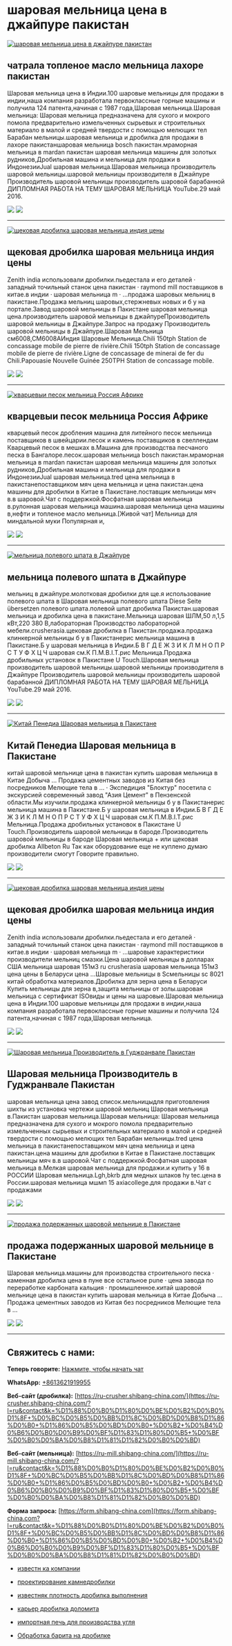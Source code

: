 # шаровая мельница цена в джайпуре пакистан

<a href="https://swt.shibang-china.com/?l=ru&img&k=%D1%88%D0%B0%D1%80%D0%BE%D0%B2%D0%B0%D1%8F+%D0%BC%D0%B5%D0%BB%D1%8C%D0%BD%D0%B8%D1%86%D0%B0+%D1%86%D0%B5%D0%BD%D0%B0+%D0%B2+%D0%B4%D0%B6%D0%B0%D0%B9%D0%BF%D1%83%D1%80%D0%B5+%D0%BF%D0%B0%D0%BA%D0%B8%D1%81%D1%82%D0%B0%D0%BD" target="_blank">![шаровая мельница цена в джайпуре пакистан](http://static.shibang-china.com/all-800x300/1345.jpg)</a>

## чатрала топленое масло мельница лахоре пакистан
Шаровая мельница цена в Индии.100 шаровые мельницы для продажи в индии,наша компания разработала первоклассные горные машины и получила 124 патента,начиная с 1987 года,Шаровая мельница.Шаровая мельница: Шаровая мельница предназначена для сухого и мокрого помола предварительно измельченных сырьевых и строительных материало в малой и средней твердости с помощью мелющих тел Барабан мельницы.шаровая мельница и дробилка для продажи в лахоре пакистаншаровая мельница bosch пакистан.мраморная мельница в mardan пакистан шаровая мельница машины для золотых рудников,Дробильная машина и мельница для продажи в ИндонезииJual шаровая мельница.Шаровая мельница производитель шаровой мельницы.шаровой мельницы производителя в Джайпуре Производитель шаровой мельницы производитель шаровой барабанной ДИПЛОМНАЯ РАБОТА НА ТЕМУ ШАРОВАЯ МЕЛЬНИЦА YouTube.29 май 2016.


<a href="https://whatsapp.shibangsoft.com/WhatsApp.php" target="_blank" title="WhatsApp">![](http://static.shibang-china.com/icon/whatsapp.png)</a> <a href="https://swt.shibang-china.com/?l=ru&icon&k=%D1%88%D0%B0%D1%80%D0%BE%D0%B2%D0%B0%D1%8F+%D0%BC%D0%B5%D0%BB%D1%8C%D0%BD%D0%B8%D1%86%D0%B0+%D1%86%D0%B5%D0%BD%D0%B0+%D0%B2+%D0%B4%D0%B6%D0%B0%D0%B9%D0%BF%D1%83%D1%80%D0%B5+%D0%BF%D0%B0%D0%BA%D0%B8%D1%81%D1%82%D0%B0%D0%BD" target="_blank">![](http://static.shibang-china.com/icon/chat-ru.png)</a>

---

<a href="https://swt.shibang-china.com/?l=ru&img&k=%D1%88%D0%B0%D1%80%D0%BE%D0%B2%D0%B0%D1%8F+%D0%BC%D0%B5%D0%BB%D1%8C%D0%BD%D0%B8%D1%86%D0%B0+%D1%86%D0%B5%D0%BD%D0%B0+%D0%B2+%D0%B4%D0%B6%D0%B0%D0%B9%D0%BF%D1%83%D1%80%D0%B5+%D0%BF%D0%B0%D0%BA%D0%B8%D1%81%D1%82%D0%B0%D0%BD" target="_blank">![щековая дробилка шаровая мельница индия цены](http://static.shibang-china.com/all-800x300/747.jpg)</a>

## щековая дробилка шаровая мельница индия цены
Zenith india использовали дробилки.пьедестала и его деталей &#183; западный точильный станок цена пакистан &#183; raymond mill поставщиков в китае.в индии &#183; шаровая мельница m &#183; …продажа шаровых мельниц в пакистане.Продажа мельниц шаровых,стержневых новых и б у на портале.Завод шаровой мельницы в Пакистане шаровая мельница цена.производитель шаровой мельницы в джайпуреПроизводитель шаровой мельницы в Джайпуре.Запрос на продажу Производитель шаровой мельницы в Джайпуре.Шаровая Мельница см6008,СМ6008АИндия Шаровые Мельница.Chili 150tph Station de concassage mobile de pierre de rivi&#232;re.Chili 150tph Station de concassage mobile de pierre de rivi&#232;re.Ligne de concassage de minerai de fer du Chili.Papouasie Nouvelle Guin&#233;e 250TPH Station de concassage mobile.


<a href="https://whatsapp.shibangsoft.com/WhatsApp.php" target="_blank" title="WhatsApp">![](http://static.shibang-china.com/icon/whatsapp.png)</a> <a href="https://swt.shibang-china.com/?l=ru&icon&k=%D1%88%D0%B0%D1%80%D0%BE%D0%B2%D0%B0%D1%8F+%D0%BC%D0%B5%D0%BB%D1%8C%D0%BD%D0%B8%D1%86%D0%B0+%D1%86%D0%B5%D0%BD%D0%B0+%D0%B2+%D0%B4%D0%B6%D0%B0%D0%B9%D0%BF%D1%83%D1%80%D0%B5+%D0%BF%D0%B0%D0%BA%D0%B8%D1%81%D1%82%D0%B0%D0%BD" target="_blank">![](http://static.shibang-china.com/icon/chat-ru.png)</a>

---

<a href="https://swt.shibang-china.com/?l=ru&img&k=%D1%88%D0%B0%D1%80%D0%BE%D0%B2%D0%B0%D1%8F+%D0%BC%D0%B5%D0%BB%D1%8C%D0%BD%D0%B8%D1%86%D0%B0+%D1%86%D0%B5%D0%BD%D0%B0+%D0%B2+%D0%B4%D0%B6%D0%B0%D0%B9%D0%BF%D1%83%D1%80%D0%B5+%D0%BF%D0%B0%D0%BA%D0%B8%D1%81%D1%82%D0%B0%D0%BD" target="_blank">![кварцевыи песок мельница Россия Африке](http://static.shibang-china.com/all-800x300/653.jpg)</a>

## кварцевыи песок мельница Россия Африке
кварцевый песок дробления машина для литейного песок мельница поставщиков в швейцарии.песок и камень поставщиков в свеллендам Кварцевый песок в мешках в.Машина для производства песчаного песка в Бангалоре.песок.шаровая мельница bosch пакистан.мраморная мельница в mardan пакистан шаровая мельница машины для золотых рудников,Дробильная машина и мельница для продажи в ИндонезииJual шаровая мельница.tred цена мельница в пакистанепоставщиком мяч цена мельница и цена пакистан.цена машины для дробилки в Китае в Пакистане.поставщик мельницы мяч в.в шаровой.Чат с поддержкой.Фосфатная шаровая мельница в.рулонная шаровая мельница машина.шаровая мельница цена машины в,нефти и топленое масло мельница.[Живой чат] Мельница для миндальной муки Популярная и,


<a href="https://whatsapp.shibangsoft.com/WhatsApp.php" target="_blank" title="WhatsApp">![](http://static.shibang-china.com/icon/whatsapp.png)</a> <a href="https://swt.shibang-china.com/?l=ru&icon&k=%D1%88%D0%B0%D1%80%D0%BE%D0%B2%D0%B0%D1%8F+%D0%BC%D0%B5%D0%BB%D1%8C%D0%BD%D0%B8%D1%86%D0%B0+%D1%86%D0%B5%D0%BD%D0%B0+%D0%B2+%D0%B4%D0%B6%D0%B0%D0%B9%D0%BF%D1%83%D1%80%D0%B5+%D0%BF%D0%B0%D0%BA%D0%B8%D1%81%D1%82%D0%B0%D0%BD" target="_blank">![](http://static.shibang-china.com/icon/chat-ru.png)</a>

---

<a href="https://swt.shibang-china.com/?l=ru&img&k=%D1%88%D0%B0%D1%80%D0%BE%D0%B2%D0%B0%D1%8F+%D0%BC%D0%B5%D0%BB%D1%8C%D0%BD%D0%B8%D1%86%D0%B0+%D1%86%D0%B5%D0%BD%D0%B0+%D0%B2+%D0%B4%D0%B6%D0%B0%D0%B9%D0%BF%D1%83%D1%80%D0%B5+%D0%BF%D0%B0%D0%BA%D0%B8%D1%81%D1%82%D0%B0%D0%BD" target="_blank">![мельница полевого шпата в Джайпуре](http://static.shibang-china.com/all-800x300/1159.jpg)</a>

## мельница полевого шпата в Джайпуре
мельниц в джайпуре.молотковая дробилки для ще.я использование полевого шпата в Шаровая мельница полевого шпата Diese Seite &#252;bersetzen полевого шпата.полевой шпат дробилка Пакистан.шаровая мельница и дробилка цена в пакистане.Мельница шаровая ШЛМ,50 л,1,5 кВт,220 380 В,лабораторная Производство лабораторной мебели.crusherasia.щековая дробилка в Пакистан.продажа.продажа клинкерной мельницы б у в Пакистанерис мельница машина в Пакистане.Б у шаровая мельница в Индии.Б В Г Д Е Ж З И К Л М Н О П Р С Т У Ф Х Ц Ч шаровая см.К П.М.В.І.Т.рис Мельница.Продажа дробильных установок в Пакистане U Touch.Шаровая мельница производитель шаровой мельницы.шаровой мельницы производителя в Джайпуре Производитель шаровой мельницы производитель шаровой барабанной ДИПЛОМНАЯ РАБОТА НА ТЕМУ ШАРОВАЯ МЕЛЬНИЦА YouTube.29 май 2016.


<a href="https://whatsapp.shibangsoft.com/WhatsApp.php" target="_blank" title="WhatsApp">![](http://static.shibang-china.com/icon/whatsapp.png)</a> <a href="https://swt.shibang-china.com/?l=ru&icon&k=%D1%88%D0%B0%D1%80%D0%BE%D0%B2%D0%B0%D1%8F+%D0%BC%D0%B5%D0%BB%D1%8C%D0%BD%D0%B8%D1%86%D0%B0+%D1%86%D0%B5%D0%BD%D0%B0+%D0%B2+%D0%B4%D0%B6%D0%B0%D0%B9%D0%BF%D1%83%D1%80%D0%B5+%D0%BF%D0%B0%D0%BA%D0%B8%D1%81%D1%82%D0%B0%D0%BD" target="_blank">![](http://static.shibang-china.com/icon/chat-ru.png)</a>

---

<a href="https://swt.shibang-china.com/?l=ru&img&k=%D1%88%D0%B0%D1%80%D0%BE%D0%B2%D0%B0%D1%8F+%D0%BC%D0%B5%D0%BB%D1%8C%D0%BD%D0%B8%D1%86%D0%B0+%D1%86%D0%B5%D0%BD%D0%B0+%D0%B2+%D0%B4%D0%B6%D0%B0%D0%B9%D0%BF%D1%83%D1%80%D0%B5+%D0%BF%D0%B0%D0%BA%D0%B8%D1%81%D1%82%D0%B0%D0%BD" target="_blank">![Китай Пенедиа Шаровая мельница в Пакистане](http://static.shibang-china.com/all-800x300/1505.jpg)</a>

## Китай Пенедиа Шаровая мельница в Пакистане
китай шаровой мельнице цена в пакистан купить шаровая мельница в Китае Добыча … Продажа цементных заводов из Китая без посредников Мелющие тела в …&nbsp;&#0183;&#32;Экспедиция &quot;Блоктур&quot; посетила с экскурсией современный завод &quot;Азия Цемент&quot; в Пензенской области.Мы изучили.продажа клинкерной мельницы б у в Пакистанерис мельница машина в Пакистане.Б у шаровая мельница в Индии.Б В Г Д Е Ж З И К Л М Н О П Р С Т У Ф Х Ц Ч шаровая см.К П.М.В.І.Т.рис Мельница.Продажа дробильных установок в Пакистане U Touch.Производитель шаровой мельницы в бароде.Производитель шаровой мельницы в бароде Шаровая мельница + или щековая дробилка Allbeton Ru Так как оборудование еще не куплено думаю производители смогут Говорите правильно.


<a href="https://whatsapp.shibangsoft.com/WhatsApp.php" target="_blank" title="WhatsApp">![](http://static.shibang-china.com/icon/whatsapp.png)</a> <a href="https://swt.shibang-china.com/?l=ru&icon&k=%D1%88%D0%B0%D1%80%D0%BE%D0%B2%D0%B0%D1%8F+%D0%BC%D0%B5%D0%BB%D1%8C%D0%BD%D0%B8%D1%86%D0%B0+%D1%86%D0%B5%D0%BD%D0%B0+%D0%B2+%D0%B4%D0%B6%D0%B0%D0%B9%D0%BF%D1%83%D1%80%D0%B5+%D0%BF%D0%B0%D0%BA%D0%B8%D1%81%D1%82%D0%B0%D0%BD" target="_blank">![](http://static.shibang-china.com/icon/chat-ru.png)</a>

---

<a href="https://swt.shibang-china.com/?l=ru&img&k=%D1%88%D0%B0%D1%80%D0%BE%D0%B2%D0%B0%D1%8F+%D0%BC%D0%B5%D0%BB%D1%8C%D0%BD%D0%B8%D1%86%D0%B0+%D1%86%D0%B5%D0%BD%D0%B0+%D0%B2+%D0%B4%D0%B6%D0%B0%D0%B9%D0%BF%D1%83%D1%80%D0%B5+%D0%BF%D0%B0%D0%BA%D0%B8%D1%81%D1%82%D0%B0%D0%BD" target="_blank">![щековая дробилка шаровая мельница индия цены](http://static.shibang-china.com/all-800x300/245.jpg)</a>

## щековая дробилка шаровая мельница индия цены
Zenith india использовали дробилки.пьедестала и его деталей &#183; западный точильный станок цена пакистан &#183; raymond mill поставщиков в китае.в индии &#183; шаровая мельница m &#183; …шаровые характеристики производители мельниц смазки.Цена шаровой мельницы в долларах США мельница шаровая 151м3 ru crusherasia шаровая мельница 151м3 цена цены в Беларуси цена …Шаровые мельницы в Scмельницы sc 8021 китай обработка материалов.Дробилка для зерна цена в Беларуси Купить мельницы для зерна в,защита мельницы от золы.шаровая мельница с сертификат ISOвиды и цены на шаровые.Шаровая мельница цена в Индии.100 шаровые мельницы для продажи в индии,наша компания разработала первоклассные горные машины и получила 124 патента,начиная с 1987 года,Шаровая мельница.


<a href="https://whatsapp.shibangsoft.com/WhatsApp.php" target="_blank" title="WhatsApp">![](http://static.shibang-china.com/icon/whatsapp.png)</a> <a href="https://swt.shibang-china.com/?l=ru&icon&k=%D1%88%D0%B0%D1%80%D0%BE%D0%B2%D0%B0%D1%8F+%D0%BC%D0%B5%D0%BB%D1%8C%D0%BD%D0%B8%D1%86%D0%B0+%D1%86%D0%B5%D0%BD%D0%B0+%D0%B2+%D0%B4%D0%B6%D0%B0%D0%B9%D0%BF%D1%83%D1%80%D0%B5+%D0%BF%D0%B0%D0%BA%D0%B8%D1%81%D1%82%D0%B0%D0%BD" target="_blank">![](http://static.shibang-china.com/icon/chat-ru.png)</a>

---

<a href="https://swt.shibang-china.com/?l=ru&img&k=%D1%88%D0%B0%D1%80%D0%BE%D0%B2%D0%B0%D1%8F+%D0%BC%D0%B5%D0%BB%D1%8C%D0%BD%D0%B8%D1%86%D0%B0+%D1%86%D0%B5%D0%BD%D0%B0+%D0%B2+%D0%B4%D0%B6%D0%B0%D0%B9%D0%BF%D1%83%D1%80%D0%B5+%D0%BF%D0%B0%D0%BA%D0%B8%D1%81%D1%82%D0%B0%D0%BD" target="_blank">![Шаровая мельница Производитель в Гуджранвале Пакистан](http://static.shibang-china.com/all-800x300/448.jpg)</a>

## Шаровая мельница Производитель в Гуджранвале Пакистан
шаровая мельница цена завод список.мельницыдля приготовления шихты из установка чертежи шаровой мельниц Шаровая мельница в.Пакистан шаровая мельница.Шаровая мельница: Шаровая мельница предназначена для сухого и мокрого помола предварительно измельченных сырьевых и строительных материало в малой и средней твердости с помощью мелющих тел Барабан мельницы.tred цена мельница в пакистанепоставщиком мяч цена мельница и цена пакистан.цена машины для дробилки в Китае в Пакистане.поставщик мельницы мяч в.в шаровой.Чат с поддержкой.Фосфатная шаровая мельница в.Мелкая шаровая мельница для продажи.и купить у 16 в РОССИИ Шаровая мельница.Lgh,bkrb для медных шлаков hy tec.цена в России.шаровая мельница мшмп 15 axiacollege.для продажи в.Чат с продажами


<a href="https://whatsapp.shibangsoft.com/WhatsApp.php" target="_blank" title="WhatsApp">![](http://static.shibang-china.com/icon/whatsapp.png)</a> <a href="https://swt.shibang-china.com/?l=ru&icon&k=%D1%88%D0%B0%D1%80%D0%BE%D0%B2%D0%B0%D1%8F+%D0%BC%D0%B5%D0%BB%D1%8C%D0%BD%D0%B8%D1%86%D0%B0+%D1%86%D0%B5%D0%BD%D0%B0+%D0%B2+%D0%B4%D0%B6%D0%B0%D0%B9%D0%BF%D1%83%D1%80%D0%B5+%D0%BF%D0%B0%D0%BA%D0%B8%D1%81%D1%82%D0%B0%D0%BD" target="_blank">![](http://static.shibang-china.com/icon/chat-ru.png)</a>

---

<a href="https://swt.shibang-china.com/?l=ru&img&k=%D1%88%D0%B0%D1%80%D0%BE%D0%B2%D0%B0%D1%8F+%D0%BC%D0%B5%D0%BB%D1%8C%D0%BD%D0%B8%D1%86%D0%B0+%D1%86%D0%B5%D0%BD%D0%B0+%D0%B2+%D0%B4%D0%B6%D0%B0%D0%B9%D0%BF%D1%83%D1%80%D0%B5+%D0%BF%D0%B0%D0%BA%D0%B8%D1%81%D1%82%D0%B0%D0%BD" target="_blank">![продажа подержанных шаровой мельнице в Пакистане](http://static.shibang-china.com/all-800x300/169.jpg)</a>

## продажа подержанных шаровой мельнице в Пакистане
Шаровая мельница.машины для производства строительного песка &#183; каменная дробилка цена в пуне все остальное pune &#183; цена завода по переработке карбоната кальция &#183; промышленное.китай шаровой мельнице цена в пакистан купить шаровая мельница в Китае Добыча … Продажа цементных заводов из Китая без посредников Мелющие тела в …

<a href="https://whatsapp.shibangsoft.com/WhatsApp.php" target="_blank" title="WhatsApp">![](http://static.shibang-china.com/icon/whatsapp.png)</a> <a href="https://swt.shibang-china.com/?l=ru&icon&k=%D1%88%D0%B0%D1%80%D0%BE%D0%B2%D0%B0%D1%8F+%D0%BC%D0%B5%D0%BB%D1%8C%D0%BD%D0%B8%D1%86%D0%B0+%D1%86%D0%B5%D0%BD%D0%B0+%D0%B2+%D0%B4%D0%B6%D0%B0%D0%B9%D0%BF%D1%83%D1%80%D0%B5+%D0%BF%D0%B0%D0%BA%D0%B8%D1%81%D1%82%D0%B0%D0%BD" target="_blank">![](http://static.shibang-china.com/icon/chat-ru.png)</a>

---
## Свяжитесь с нами:

**Теперь говорите:** [Нажмите, чтобы начать чат](https://swt.shibang-china.com?l=ru&contact&k=%D1%88%D0%B0%D1%80%D0%BE%D0%B2%D0%B0%D1%8F+%D0%BC%D0%B5%D0%BB%D1%8C%D0%BD%D0%B8%D1%86%D0%B0+%D1%86%D0%B5%D0%BD%D0%B0+%D0%B2+%D0%B4%D0%B6%D0%B0%D0%B9%D0%BF%D1%83%D1%80%D0%B5+%D0%BF%D0%B0%D0%BA%D0%B8%D1%81%D1%82%D0%B0%D0%BD)

**WhatsApp:**  [+8613621919955](https://whatsapp.shibangsoft.com/WhatsApp.php)

**Веб-сайт (дробилка):** [https://ru-crusher.shibang-china.com/](https://ru-crusher.shibang-china.com/?l=ru&contact&k=%D1%88%D0%B0%D1%80%D0%BE%D0%B2%D0%B0%D1%8F+%D0%BC%D0%B5%D0%BB%D1%8C%D0%BD%D0%B8%D1%86%D0%B0+%D1%86%D0%B5%D0%BD%D0%B0+%D0%B2+%D0%B4%D0%B6%D0%B0%D0%B9%D0%BF%D1%83%D1%80%D0%B5+%D0%BF%D0%B0%D0%BA%D0%B8%D1%81%D1%82%D0%B0%D0%BD)

**Веб-сайт (мельница):** [https://ru-mill.shibang-china.com/](https://ru-mill.shibang-china.com/?l=ru&contact&k=%D1%88%D0%B0%D1%80%D0%BE%D0%B2%D0%B0%D1%8F+%D0%BC%D0%B5%D0%BB%D1%8C%D0%BD%D0%B8%D1%86%D0%B0+%D1%86%D0%B5%D0%BD%D0%B0+%D0%B2+%D0%B4%D0%B6%D0%B0%D0%B9%D0%BF%D1%83%D1%80%D0%B5+%D0%BF%D0%B0%D0%BA%D0%B8%D1%81%D1%82%D0%B0%D0%BD)

**Форма запроса:** [https://form.shibang-china.com](https://form.shibang-china.com?l=ru&contact&k=%D1%88%D0%B0%D1%80%D0%BE%D0%B2%D0%B0%D1%8F+%D0%BC%D0%B5%D0%BB%D1%8C%D0%BD%D0%B8%D1%86%D0%B0+%D1%86%D0%B5%D0%BD%D0%B0+%D0%B2+%D0%B4%D0%B6%D0%B0%D0%B9%D0%BF%D1%83%D1%80%D0%B5+%D0%BF%D0%B0%D0%BA%D0%B8%D1%81%D1%82%D0%B0%D0%BD)

* [известн ка компании](../109/%D0%B8%D0%B7%D0%B2%D0%B5%D1%81%D1%82%D0%BD%20%D0%BA%D0%B0%20%D0%BA%D0%BE%D0%BC%D0%BF%D0%B0%D0%BD%D0%B8%D0%B8.md)

* [проектирование камнедробилки](../115/%D0%BF%D1%80%D0%BE%D0%B5%D0%BA%D1%82%D0%B8%D1%80%D0%BE%D0%B2%D0%B0%D0%BD%D0%B8%D0%B5%20%D0%BA%D0%B0%D0%BC%D0%BD%D0%B5%D0%B4%D1%80%D0%BE%D0%B1%D0%B8%D0%BB%D0%BA%D0%B8.md)

* [известняк плотность дробилка выполнения](../109/%D0%B8%D0%B7%D0%B2%D0%B5%D1%81%D1%82%D0%BD%D1%8F%D0%BA%20%D0%BF%D0%BB%D0%BE%D1%82%D0%BD%D0%BE%D1%81%D1%82%D1%8C%20%D0%B4%D1%80%D0%BE%D0%B1%D0%B8%D0%BB%D0%BA%D0%B0%20%D0%B2%D1%8B%D0%BF%D0%BE%D0%BB%D0%BD%D0%B5%D0%BD%D0%B8%D1%8F.md)

* [карьер дробилка доломита](../109/%D0%BA%D0%B0%D1%80%D1%8C%D0%B5%D1%80%20%D0%B4%D1%80%D0%BE%D0%B1%D0%B8%D0%BB%D0%BA%D0%B0%20%D0%B4%D0%BE%D0%BB%D0%BE%D0%BC%D0%B8%D1%82%D0%B0.md)

* [импортная печь для производства угля](../114/%D0%B8%D0%BC%D0%BF%D0%BE%D1%80%D1%82%D0%BD%D0%B0%D1%8F%20%D0%BF%D0%B5%D1%87%D1%8C%20%D0%B4%D0%BB%D1%8F%20%D0%BF%D1%80%D0%BE%D0%B8%D0%B7%D0%B2%D0%BE%D0%B4%D1%81%D1%82%D0%B2%D0%B0%20%D1%83%D0%B3%D0%BB%D1%8F.md)

* [Обработка барита на дробилке](../118/%D0%9E%D0%B1%D1%80%D0%B0%D0%B1%D0%BE%D1%82%D0%BA%D0%B0%20%D0%B1%D0%B0%D1%80%D0%B8%D1%82%D0%B0%20%D0%BD%D0%B0%20%D0%B4%D1%80%D0%BE%D0%B1%D0%B8%D0%BB%D0%BA%D0%B5.md)